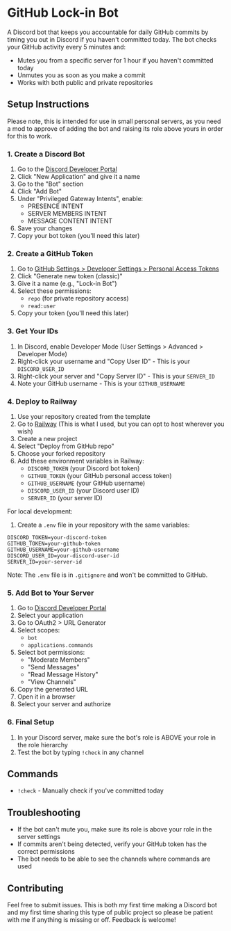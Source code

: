 # GitHub Lock-in Bot

A Discord bot that keeps you accountable for daily GitHub commits by timing you out in Discord if you haven't committed today. The bot checks your GitHub activity every 5 minutes and:
- Mutes you from a specific server for 1 hour if you haven't committed today
- Unmutes you as soon as you make a commit
- Works with both public and private repositories

## Setup Instructions
Please note, this is intended for use in small personal servers, as you need a mod to approve of adding the bot and raising its role above yours in order for this to work.

### 1. Create a Discord Bot
1. Go to the [Discord Developer Portal](https://discord.com/developers/applications)
2. Click "New Application" and give it a name
3. Go to the "Bot" section
4. Click "Add Bot"
5. Under "Privileged Gateway Intents", enable:
   - PRESENCE INTENT
   - SERVER MEMBERS INTENT
   - MESSAGE CONTENT INTENT
6. Save your changes
7. Copy your bot token (you'll need this later)

### 2. Create a GitHub Token
1. Go to [GitHub Settings > Developer Settings > Personal Access Tokens](https://github.com/settings/tokens)
2. Click "Generate new token (classic)"
3. Give it a name (e.g., "Lock-in Bot")
4. Select these permissions:
   - `repo` (for private repository access)
   - `read:user`
5. Copy your token (you'll need this later)

### 3. Get Your IDs
1. In Discord, enable Developer Mode (User Settings > Advanced > Developer Mode)
2. Right-click your username and "Copy User ID" - This is your `DISCORD_USER_ID`
3. Right-click your server and "Copy Server ID" - This is your `SERVER_ID`
4. Note your GitHub username - This is your `GITHUB_USERNAME`

### 4. Deploy to Railway
1. Use your repository created from the template
2. Go to [Railway](https://railway.app/) (This is what I used, but you can opt to host wherever you wish)
3. Create a new project
4. Select "Deploy from GitHub repo"
5. Choose your forked repository
6. Add these environment variables in Railway:
   - `DISCORD_TOKEN` (your Discord bot token)
   - `GITHUB_TOKEN` (your GitHub personal access token)
   - `GITHUB_USERNAME` (your GitHub username)
   - `DISCORD_USER_ID` (your Discord user ID)
   - `SERVER_ID` (your server ID)

For local development:
1. Create a `.env` file in your repository with the same variables:
```env
DISCORD_TOKEN=your-discord-token
GITHUB_TOKEN=your-github-token
GITHUB_USERNAME=your-github-username
DISCORD_USER_ID=your-discord-user-id
SERVER_ID=your-server-id
```
Note: The `.env` file is in `.gitignore` and won't be committed to GitHub.

### 5. Add Bot to Your Server
1. Go to [Discord Developer Portal](https://discord.com/developers/applications)
2. Select your application
3. Go to OAuth2 > URL Generator
4. Select scopes:
   - `bot`
   - `applications.commands`
5. Select bot permissions:
   - "Moderate Members"
   - "Send Messages"
   - "Read Message History"
   - "View Channels"
6. Copy the generated URL
7. Open it in a browser
8. Select your server and authorize

### 6. Final Setup
1. In your Discord server, make sure the bot's role is ABOVE your role in the role hierarchy
2. Test the bot by typing `!check` in any channel

## Commands
- `!check` - Manually check if you've committed today

## Troubleshooting
- If the bot can't mute you, make sure its role is above your role in the server settings
- If commits aren't being detected, verify your GitHub token has the correct permissions
- The bot needs to be able to see the channels where commands are used

## Contributing
Feel free to submit issues. This is both my first time making a Discord bot and my first time sharing this type of public project so please be patient with me if anything is missing or off. Feedback is welcome!
